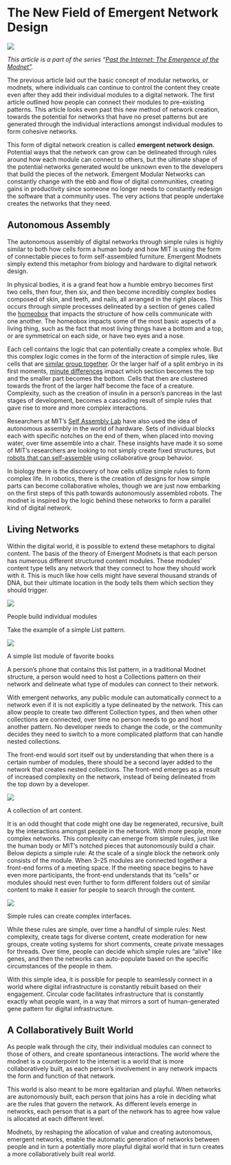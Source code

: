 ﻿---
author: Rachel Jaffe
date: Feb 3, 2020
source: https://rachelaliana.medium.com/living-digital-networks-the-new-field-of-emergent-network-design-ed7a65b31d6e

---

# The New Field of Emergent Network Design

![](images/lEo7WFJcBZGjkYFpH-pEug.png)

_This article is a part of the series “_[_Past the Internet: The Emergence of the Modnet”_](past-the-internet-the-emergence-of-the-modnet.md)_._

The previous article laid out the basic concept of modular networks, or modnets, where individuals can continue to control the content they create even after they add their individual modules to a digital network. The first article outlined how people can connect their modules to pre-existing patterns. This article looks even past this new method of network creation, towards the potential for networks that have no preset patterns but are generated through the individual interactions amongst individual modules to form cohesive networks.

This form of digital network creation is called  **emergent network design.** Potential ways that the network can grow can be delineated through rules around how each module can connect to others, but the ultimate shape of the potential networks generated would be unknown even to the developers that build the pieces of the network. Emergent Modular Networks can constantly change with the ebb and flow of digital communities, creating gains in productivity since someone no longer needs to constantly redesign the software that a community uses. The very actions that people undertake creates the networks that they need.

## Autonomous Assembly

The autonomous assembly of digital networks through simple rules is highly similar to both how cells form a human body and how MIT is using the form of connectable pieces to form self-assembled furniture. Emergent Modnets simply extend this metaphor from biology and hardware to digital network design.

In physical bodies, it is a grand feat how a humble embryo becomes first two cells, then four, then six, and then become incredibly complex bodies composed of skin, and teeth, and nails, all arranged in the right places. This occurs through simple processes delineated by a section of genes called the  [homeobox](https://www.discovermagazine.com/mind/how-does-a-single-cell-become-a-whole-body)  that impacts the structure of how cells communicate with one another. The homeobox impacts some of the most basic aspects of a living thing, such as the fact that most living things have a bottom and a top, or are symmetrical on each side, or have two eyes and a nose.

Each cell contains the logic that can potentially create a complex whole. But this complex logic comes in the form of the interaction of simple rules, like cells that are  [similar group together](http://sciencenetlinks.com/student-teacher-sheets/cells-your-body/). Or the larger half of a split embryo in its first moments,  [minute differences](https://www.discovermagazine.com/mind/how-does-a-single-cell-become-a-whole-body)  impact which section becomes the top and the smaller part becomes the bottom. Cells that then are clustered towards the front of the larger half become the face of a creature. Complexity, such as the creation of insulin in a person’s pancreas in the last stages of development, becomes a cascading result of simple rules that gave rise to more and more complex interactions.

Researchers at MIT’s  [Self Assembly Lab](https://selfassemblylab.mit.edu/)  have also used the idea of autonomous assembly in the world of hardware. Sets of individual blocks each with specific notches on the end of them, when placed into moving water, over time assemble into a chair. These insights have made it so some of MIT’s researchers are looking to not simply create fixed structures, but  [robots that can self-assemble](http://news.mit.edu/2013/simple-scheme-for-self-assembling-robots-1004)  using collaborative group behavior.

In biology there is the discovery of how cells utilize simple rules to form complex life. In robotics, there is the creation of designs for how simple parts can become collaborative wholes, though we are just now embarking on the first steps of this path towards autonomously assembled robots. The modnet is inspired by the logic behind these networks to form a parallel kind of digital network.

## Living Networks

Within the digital world, it is possible to extend these metaphors to digital content. The basis of the theory of Emergent Modnets is that each person has numerous different structured content modules. These modules’ content type tells any network that they connect to how they should work with it. This is much like how cells might have several thousand strands of DNA, but their ultimate location in the body tells them which section they should trigger.

![](images/60jNjwhLLqy-47ucn5gxcg.png)

People build individual modules

Take the example of a simple List pattern.

![](images/8Ts9_89_EVSIYmqSKKLDUQ.png)

A simple list module of favorite books

A person’s phone that contains this list pattern, in a traditional Modnet structure, a person would need to host a Collections pattern on their network and delineate what type of modules can connect to their network.

With emergent networks, any public module can automatically connect to a network even if it is not explicitly a type delineated by the network. This can allow people to create two different Collection types, and then when other collections are connected, over time no person needs to go and host another pattern. No developer needs to change the code, or the community decides they need to switch to a more complicated platform that can handle nested collections.

The front-end would sort itself out by understanding that when there is a certain number of modules, there should be a second layer added to the network that creates nested collections. The front-end emerges as a result of increased complexity on the network, instead of being delineated from the top down by a developer.

![](images/fvUv0HlqNQ_Clj6kjnni0g.png)

A collection of art content.

It is an odd thought that code might one day be regenerated, recursive, built by the interactions amongst people in the network. With more people, more complex networks. This complexity can emerge from simple rules, just like the human body or MIT’s notched pieces that autonomously build a chair. Below depicts a simple rule: At the scale of a single block the network only consists of the module. When 3–25 modules are connected together a front-end forms of a meeting space. If the meeting space begins to have even more participants, the front-end understands that its “cells” or modules should nest even further to form different folders out of similar content to make it easier for people to search through the content.

![](images/iHmXP0YAcXutvdfEBae_gQ.png)

Simple rules can create complex interfaces.

While these rules are simple, over time a handful of simple rules: Nest complexity, create tags for diverse content, create moderation for new groups, create voting systems for short comments, create private messages for threads. Over time, people can decide which simple rules are “alive” like genes, and then the networks can auto-populate based on the specific circumstances of the people in them.

With this simple idea, it is possible for people to seamlessly connect in a world where digital infrastructure is constantly rebuilt based on their engagement. Circular code facilitates infrastructure that is constantly exactly what people want, in a way that mirrors a sort of human-generated gene pattern for digital infrastructure.

## A Collaboratively Built World

As people walk through the city, their individual modules can connect to those of others, and create spontaneous interactions. The world where the modnet is a counterpoint to the internet is a world that is more collaboratively built, as each person’s involvement in any network impacts the form and function of that network.

This world is also meant to be more egalitarian and playful. When networks are autonomously built, each person that joins has a role in deciding what are the rules that govern the network. As different levels emerge in networks, each person that is a part of the network has to agree how value is allocated at each different level.

Modnets, by reshaping the allocation of value and creating autonomous, emergent networks, enable the automatic generation of networks between people and in turn a potentially more playful digital world that in turn creates a more collaboratively built real world.
